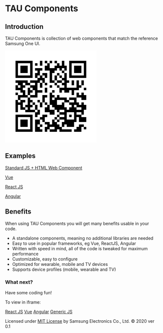 # TAU Components

## Introduction

TAU Components is collection of web components that match the reference Samsung One UI.

![QR code](./images/main-QR.png)

## Examples

[Standard JS + HTML Web Component](./apps/vanilla/index.html)

[Vue](./apps/vue/index.html)

[React JS](./apps/reactjs/index.html)

[Angular](./apps/angular/index.html)

## Benefits

When using TAU Components you will get many benefits usable in your code.

* A standalone components, meaning no additional libraries are needed
* Easy to use in popular frameworks, eg Vue, ReactJS, Angular
* Written with speed in mind, all of the code is tweaked for maximum performance
* Customizable, easy to configure
* Optimized for wearable, mobile and TV devices
* Supports device profiles (mobile, wearable and TV)


### What next?

Have some coding fun!

To view in iframe:

<a href="./react-js-example.html">React JS</a>
<a href="./vue-example.html">Vue</a>
<a href="./angular-example.html">Angular</a>
<a href="./vanilla-js-example.html">Generic JS</a>



Licensed under [MIT License](license.html) by Samsung Electronics Co., Ltd. &copy;  2020</div>
ver 0.1

